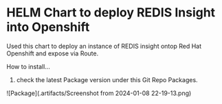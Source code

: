 # HELM Chart to deploy REDIS Insight into Openshift

Used this chart to deploy an instance of REDIS insight ontop Red Hat Openshift and expose via Route.

How to install...

1. check the latest Package version under this Git Repo Packages.

![Package](.artifacts/Screenshot from 2024-01-08 22-19-13.png)
